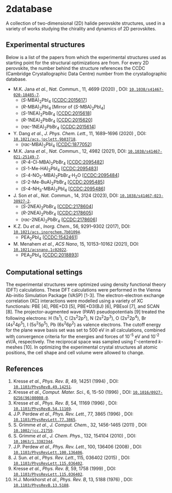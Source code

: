 # 2database

A collection of two-dimensional (2D) halide perovskite structures, used in a variety of works studying the chirality and dynamics of 2D perovskites.

## Experimental structures

Below is a list of the papers from which the experimental structures used as starting point for the structural optimizations are from. For every 2D perovskite, the number behind the structure references the CCDC (Cambridge Crystallographic Data Centre) number from the crystallographic database.

- M.K. Jana *et al.*, *Nat. Commun.*, 11, 4699 (2020) , DOI: [`10.1038/s41467-020-18485-7`](https://doi.org/10.1038/s41467-020-18485-7).
	- (<i>S</i>-MBA)<sub>2</sub>PbI<sub>4</sub> [[CCDC:2015617](https://www.ccdc.cam.ac.uk/structures/Search?Ccdcid=2015617)]
	- (<i>R</i>-MBA)<sub>2</sub>PbI<sub>4</sub> [Mirror of (<i>S</i>-MBA)<sub>2</sub>PbI<sub>4</sub>]
	- (<i>S</i>-1NEA)<sub>2</sub>PbBr<sub>4</sub> [[CCDC:2015618](https://www.ccdc.cam.ac.uk/structures/Search?Ccdcid=2015618)]
	- (<i>R</i>-1NEA)<sub>2</sub>PbBr<sub>4</sub> [[CCDC:2015620](https://www.ccdc.cam.ac.uk/structures/Search?Ccdcid=2015620)]
	- (<i>rac</i>-1NEA)<sub>2</sub>PbBr<sub>4</sub> [[CCDC:2015614](https://www.ccdc.cam.ac.uk/structures/Search?Ccdcid=2015614)]
- Y. Dang *et al.*, *J. Phys. Chem. Lett.*, 11, 1689–1696 (2020) , DOI: [`10.1021/acs.jpclett.9b03718`](https://doi.org/10.1021/acs.jpclett.9b03718).
	- (<i>rac</i>-MBA)<sub>2</sub>PbI<sub>4</sub> [[CCDC:1877052](https://www.ccdc.cam.ac.uk/structures/Search?Ccdcid=1877052)]
- M.K. Jana *et al.*, *Nat. Commun.*, 12, 4982 (2021), DOI: [`10.1038/s41467-021-25149-7`](https://doi.org/10.1038/s41467-021-25149-7).
	- (<i>R</i>-4-Cl-MBA)<sub>2</sub>PbBr<sub>4</sub> [[CCDC:2095482](https://www.ccdc.cam.ac.uk/structures/Search?Ccdcid=2095482)]
	- (<i>S</i>-1-Me-HA)<sub>2</sub>PbI<sub>4</sub> [[CCDC:2095483](https://www.ccdc.cam.ac.uk/structures/Search?Ccdcid=2095483)]
	- (<i>S</i>-4-NO<sub>2</sub>-MBA)<sub>2</sub>PbBr<sub>4</sub>⋅H<sub>2</sub>O [[CCDC:2095484](https://www.ccdc.cam.ac.uk/structures/Search?Ccdcid=2095484)]
	- (<i>S</i>-2-Me-BuA)<sub>2</sub>PbBr<sub>4</sub> [[CCDC:2095485](https://www.ccdc.cam.ac.uk/structures/Search?Ccdcid=2095485)]
	- (<i>S</i>-4-NH<sub>3</sub>-MBA)<sub>2</sub>PbI<sub>4</sub> [[CCDC:2095486](https://www.ccdc.cam.ac.uk/structures/Search?Ccdcid=2095486)]
- J. Son *et al.*, *Nat. Commun.*, 14, 3124 (2023), DOI: [`10.1038/s41467-023-38927-2`](https://doi.org/10.1038/s41467-023-38927-2).
	- (<i>S</i>-2NEA)<sub>2</sub>PbBr<sub>4</sub> [[CCDC:2178604](https://www.ccdc.cam.ac.uk/structures/Search?Ccdcid=2178604)]
	- (<i>R</i>-2NEA)<sub>2</sub>PbBr<sub>4</sub> [[CCDC:2178605](https://www.ccdc.cam.ac.uk/structures/Search?Ccdcid=2178605)]
	- (<i>rac</i>-2NEA)<sub>2</sub>PbBr<sub>4</sub> [[CCDC:2178606](https://www.ccdc.cam.ac.uk/structures/Search?Ccdcid=2178606)]
- K.Z. Du *et al.*, *Inorg. Chem.*, 56, 9291–9302 (2017), DOI: [`10.1021/acs.inorgchem.7b01094`](https://doi.org/10.1021/acs.inorgchem.7b01094).
	- PEA<sub>2</sub>PbI<sub>4</sub> [[CCDC:1542461](https://www.ccdc.cam.ac.uk/structures/Search?Ccdcid=1542461)]
- M. Menahem *et al.*, *ACS Nano*, 15, 10153–10162 (2021), DOI: [`10.1021/acsnano.1c02022`](https://doi.org/10.1021/acsnano.1c02022).
	- PEA<sub>2</sub>PbI<sub>4</sub> [[CCDC:2018893](https://www.ccdc.cam.ac.uk/structures/Search?Ccdcid=2018893)]

## Computational settings

The experimental structures were optimized using density functional theory (DFT) calculations. These DFT calculations were performed in the Vienna Ab-initio Simulation Package (VASP) [1-3]. The electron-electron exchange correlation (XC) interactions were modelled using a variety of XC functionals: PBE [4], PBE+D3 [5], PBE+D3(BJ) [6], PBEsol [7], and SCAN [8]. The projector-augmented wave (PAW) pseudopotentials [9] treated the following electrons: H (1s<sup>1</sup>), C (2s<sup>2</sup>2p<sup>2</sup>), N (2s<sup>2</sup>2p<sup>3</sup>), O (2s<sup>2</sup>2p<sup>4</sup>), Br (4s<sup>2</sup>4p<sup>5</sup>), I (5s<sup>2</sup>5p<sup>5</sup>), Pb (6s<sup>2</sup>6p<sup>2</sup>) as valence electrons. The cutoff energy for the plane wave basis set was set to 500 eV in all calculations, combined with convergence criteria for the energies and forces of 10<sup>-5</sup> eV and 10<sup>-2</sup> eV/Å, respectively. The reciprocal space was sampled using Γ-centered <i>k</i>-meshes [10]. In optimizing the experimental crystal structures all atomic positions, the cell shape and cell volume were allowed to change.

## References

1. Kresse *et al.*, *Phys. Rev. B*, 49, 14251 (1994) , DOI: [`10.1103/PhysRevB.49.14251`](https://doi.org/10.1103/PhysRevB.49.14251).
2. Kresse *et al.*, *Comput. Mater. Sci.*, 6, 15-50 (1996) , DOI: [`10.1016/0927-0256(96)00008-0`](https://doi.org/10.1016/0927-0256(96)00008-0).
3. Kresse *et al.*, *Phys. Rev. B*, 54, 11169 (1996) , DOI: [`10.1103/PhysRevB.54.11169`](https://doi.org/10.1103/PhysRevB.54.11169).
4. J.P. Perdew *et al.*, *Phys. Rev. Lett.*, 77, 3865 (1996) , DOI: [`10.1103/PhysRevLett.77.3865`](https://doi.org/10.1103/PhysRevLett.77.3865).
5. S. Grimme *et al.*, *J. Comput. Chem.*, 32, 1456-1465 (2011) , DOI: [`10.1002/jcc.21759`](https://doi.org/10.1002/jcc.21759).
6. S. Grimme *et al.*, *J. Chem. Phys.*, 132, 154104 (2010) , DOI: [`10.1063/1.3382344`](https://doi.org/10.1063/1.3382344).
7. J.P. Perdew *et al.*, *Phys. Rev. Lett.*, 100, 136406 (2008) , DOI: [`10.1103/PhysRevLett.100.136406`](https://doi.org/10.1103/PhysRevLett.100.136406).
8. J. Sun. *et al.*, *Phys. Rev. Lett.*, 115, 036402 (2015) , DOI: [`10.1103/PhysRevLett.115.036402`](https://doi.org/10.1103/PhysRevLett.115.036402).
9. Kresse *et al.*, *Phys. Rev. B*, 59, 1758 (1999) , DOI: [`10.1103/PhysRevLett.115.036402`](https://doi.org/10.1103/PhysRevLett.115.036402).
10. H.J. Monkhorst *et al.*, *Phys. Rev. B*, 13, 5188 (1976) , DOI: [`10.1103/PhysRevB.13.5188`](https://doi.org/10.1103/PhysRevB.13.5188).
